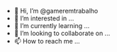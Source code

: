 - 👋 Hi, I’m @gameremtrabalho
- 👀 I’m interested in ...
- 🌱 I’m currently learning ...
- 💞️ I’m looking to collaborate on ...
- 📫 How to reach me ...

<!---
gameremtrabalho/gameremtrabalho is a ✨ special ✨ repository because its `README.md` (this file) appears on your GitHub profile.
You can click the Preview link to take a look at your changes.
--->
